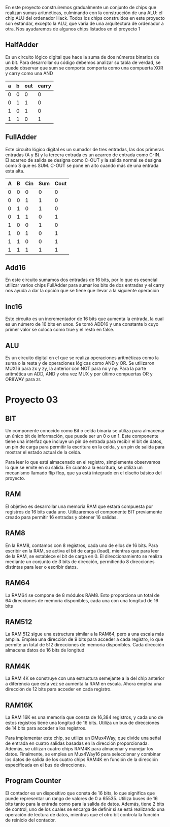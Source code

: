 En este proyecto construiremos gradualmente un conjunto de chips que realizan sumas aritméticas, culminando con la construcción de una ALU: el chip ALU del ordenador Hack. Todos los chips construidos en este proyecto son estándar, excepto la ALU, que varía de una arquitectura de ordenador a otra. Nos ayudaremos de algunos chips listados en el proyecto 1

## HalfAdder
Es un circuito lógico digital que hace la suma de dos números binarios de un bit. Para desarrollar su código debemos analizar su tabla de verdad, se puede observar que sum se comporta comporta como una compuerta XOR y carry como una AND

| a | b | out | carry |
|---|---|-----|-------|
| 0 | 0 | 0   | 0     |
| 0 | 1 | 1   | 0     |
| 1 | 0 | 1   | 0     |
| 1 | 1 | 0   | 1     |

## FullAdder
Este circuito lógico digital es un sumador de tres entradas, las dos primeras entradas (A y B) y la tercera entrada es un acarreo de entrada como C-IN. El acarreo de salida se designa como C-OUT y la salida normal se designa como S que es SUM. C-OUT se pone en alto cuando más de una entrada esta alta.

| A | B | Cin | Sum | Cout |
|---|---|-----|-----|------|
| 0 | 0 |  0  |  0  |  0   |
| 0 | 0 |  1  |  1  |  0   |
| 0 | 1 |  0  |  1  |  0   |
| 0 | 1 |  1  |  0  |  1   |
| 1 | 0 |  0  |  1  |  0   |
| 1 | 0 |  1  |  0  |  1   |
| 1 | 1 |  0  |  0  |  1   |
| 1 | 1 |  1  |  1  |  1   |

## Add16
En este circuito sumamos dos entradas de 16 bits, por lo que es esencial utilizar varios chips FullAdder para sumar los bits de dos entradas y el carry nos ayuda a dar la opción que se tiene que llevar a la siguiente operación

## Inc16
Este circuito es un incrementador de 16 bits que aumenta la entrada, la cual es un número de 16 bits en unos. Se tomó ADD16 y una constante b cuyo primer valor se coloca como true y el resto en false.
## ALU
Es un circuito digital en el que se realiza operaciones aritméticas como la suma o la resta y de operaciones lógicas como AND y OR. Se utilizaron MUX16 para zx y zy, la anterior con NOT para nx y ny. Para la parte aritmética un ADD, AND y otra vez MUX y por último compuertas OR y OR8WAY para zr.

# Proyecto 03

## BIT
Un componente conocido como Bit o celda binaria se utiliza para almacenar un único bit de información, que puede ser un 0 o un 1. Este componente tiene una interfaz que incluye un pin de entrada para recibir el bit de datos, un pin de carga para permitir la escritura en la celda, y un pin de salida para mostrar el estado actual de la celda.

Para leer lo que está almacenado en el registro, simplemente observamos lo que se emite en su salida. En cuanto a la escritura, se utiliza un mecanismo llamado flip flop, que ya está integrado en el diseño básico del proyecto.

## RAM
El objetivo es desarrollar una memoria RAM que estará compuesta por registros de 16 bits cada uno. Utilizaremos el componente BIT previamente creado para permitir 16 entradas y obtener 16 salidas.

## RAM8
En la RAM8, contamos con 8 registros, cada uno de ellos de 16 bits. Para escribir en la RAM, se activa el bit de carga (load), mientras que para leer de la RAM, se establece el bit de carga en 0. El direccionamiento se realiza mediante un conjunto de 3 bits de dirección, permitiendo 8 direcciones distintas para leer o escribir datos.

## RAM64
La RAM64 se compone de 8 módulos RAM8. Esto proporciona un total de 64 direcciones de memoria disponibles, cada una con una longitud de 16 bits

## RAM512
La RAM 512 sigue una estructura similar a la RAM64, pero a una escala más amplia. Emplea una dirección de 9 bits para acceder a cada registro, lo que permite un total de 512 direcciones de memoria disponibles. Cada dirección almacena datos de 16 bits de longitud

## RAM4K
La RAM 4K se construye con una estructura semejante a la del chip anterior a diferencia que esta vez se aumenta la RAM en escala.
Ahora emplea una dirección de 12 bits para acceder en cada registro. 

## RAM16K
La RAM 16K es una memoria que consta de 16,384 registros, y cada uno de estos registros tiene una longitud de 16 bits. Utiliza un bus de direcciones de 14 bits para acceder a los registros.

Para implementar este chip, se utiliza un DMux4Way, que divide una señal de entrada en cuatro salidas basadas en la dirección proporcionada. Además, se utilizan cuatro chips RAM4K para almacenar y manejar los datos. Finalmente, se emplea un Mux4Way16 para seleccionar y combinar los datos de salida de los cuatro chips RAM4K en función de la dirección especificada en el bus de direcciones.

## Program Counter
El contador es un dispositivo que consta de 16 bits, lo que significa que puede representar un rango de valores de 0 a 65535. Utiliza buses de 16 bits tanto para la entrada como para la salida de datos. Además, tiene 2 bits de control, uno de los cuales se encarga de definir si se está realizando una operación de lectura de datos, mientras que el otro bit controla la función de reinicio del contador.
